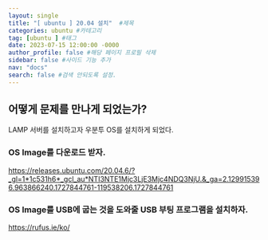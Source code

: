 ```yaml
---
layout: single
title: "[ ubuntu ] 20.04 설치"  #제목
categories: ubuntu #카테고리
tag: [ubuntu ] #태그
date: 2023-07-15 12:00:00 -0000
author_profile: false #해당 페이지 프로필 삭제
sidebar: false #사이드 기능 추가
nav: "docs" 
search: false #검색 안되도록 설정.
---
```


## 어떻게 문제를 만나게 되었는가?

LAMP 서버를 설치하고자 우분투 OS를 설치하게 되었다. 


### OS Image를 다운로드 받자.
https://releases.ubuntu.com/20.04.6/?_gl=1*1c531h6*_gcl_au*NTI3NTE1Mjc3LjE3Mjc4NDQ3NjU.&_ga=2.129915396.963866240.1727844761-119538206.1727844761

### OS Image를 USB에 굽는 것을 도와줄 USB 부팅 프로그램을 설치하자.
https://rufus.ie/ko/


